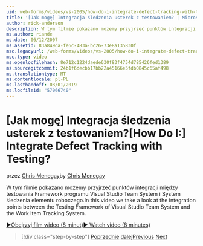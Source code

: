 ```yaml
---
uid: web-forms/videos/vs-2005/how-do-i-integrate-defect-tracking-with-testing
title: '[Jak mogę] Integracja śledzenia usterek z testowaniem? | Microsoft Docs'
author: rick-anderson
description: W tym filmie pokazano możemy przyjrzeć punktów integracji między testowania Framework programu Visual Studio Team System i System śledzenia elementu roboczego.
ms.author: riande
ms.date: 06/12/2007
ms.assetid: 83a849da-fe6c-483a-bc26-73e8a135830f
msc.legacyurl: /web-forms/videos/vs-2005/how-do-i-integrate-defect-tracking-with-testing
msc.type: video
ms.openlocfilehash: 8e712c1224daede630f83f4754d785426fed1389
ms.sourcegitcommit: 24b1f6decbb17bb22a45166e5fdb0845c65af498
ms.translationtype: MT
ms.contentlocale: pl-PL
ms.lasthandoff: 03/01/2019
ms.locfileid: "57066740"
---
```

<a name="how-do-i-integrate-defect-tracking-with-testing"></a><span data-ttu-id="b71c6-104">[Jak mogę] Integracja śledzenia usterek z testowaniem?</span><span class="sxs-lookup"><span data-stu-id="b71c6-104">[How Do I:] Integrate Defect Tracking with Testing?</span></span>
====================
<span data-ttu-id="b71c6-105">przez [Chris Menegay](https://twitter.com/CMenegay)</span><span class="sxs-lookup"><span data-stu-id="b71c6-105">by [Chris Menegay](https://twitter.com/CMenegay)</span></span>

<span data-ttu-id="b71c6-106">W tym filmie pokazano możemy przyjrzeć punktów integracji między testowania Framework programu Visual Studio Team System i System śledzenia elementu roboczego.</span><span class="sxs-lookup"><span data-stu-id="b71c6-106">In this video we take a look at the integration points between the Testing Framework of Visual Studio Team System and the Work Item Tracking System.</span></span>

[<span data-ttu-id="b71c6-107">&#9654;Obejrzyj film wideo (8 minut)</span><span class="sxs-lookup"><span data-stu-id="b71c6-107">&#9654; Watch video (8 minutes)</span></span>](https://channel9.msdn.com/Blogs/ASP-NET-Site-Videos/how-do-i-integrate-defect-tracking-with-testing)

> [!div class="step-by-step"]
> <span data-ttu-id="b71c6-108">[Poprzednie](the-effects-of-viewstate.md)
> [dalej](how-do-i-create-my-own-bug-work-item.md)</span><span class="sxs-lookup"><span data-stu-id="b71c6-108">[Previous](the-effects-of-viewstate.md)
[Next](how-do-i-create-my-own-bug-work-item.md)</span></span>
